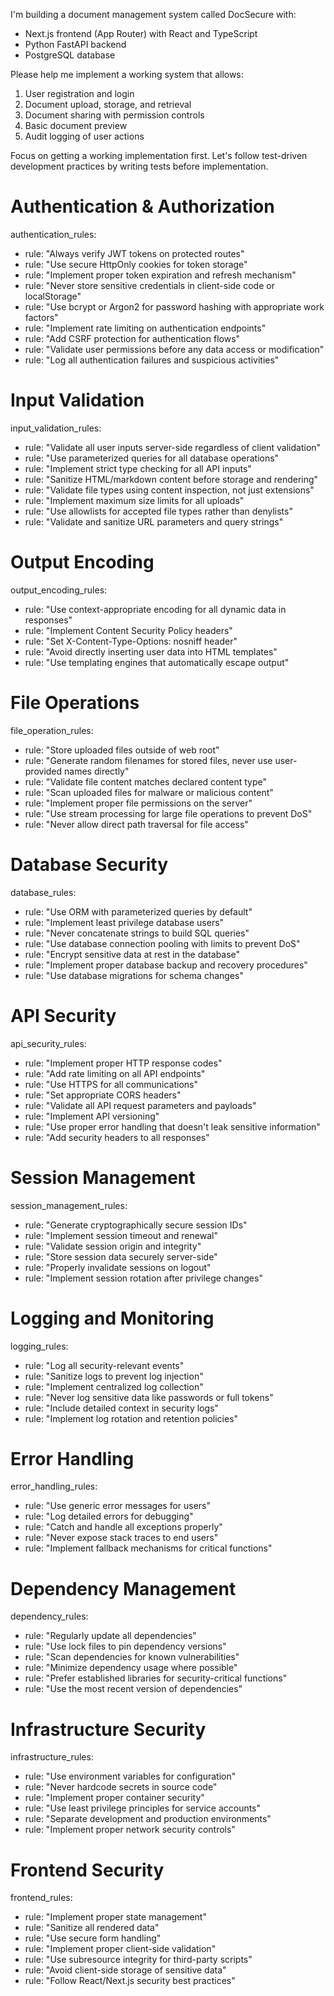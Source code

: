 I'm building a document management system called DocSecure with:
- Next.js frontend (App Router) with React and TypeScript 
- Python FastAPI backend
- PostgreSQL database

Please help me implement a working system that allows:
1. User registration and login
2. Document upload, storage, and retrieval
3. Document sharing with permission controls
4. Basic document preview
5. Audit logging of user actions

Focus on getting a working implementation first. Let's follow test-driven development practices by writing tests before implementation.

# Authentication & Authorization
authentication_rules:
  - rule: "Always verify JWT tokens on protected routes"
  - rule: "Use secure HttpOnly cookies for token storage"
  - rule: "Implement proper token expiration and refresh mechanism"
  - rule: "Never store sensitive credentials in client-side code or localStorage"
  - rule: "Use bcrypt or Argon2 for password hashing with appropriate work factors"
  - rule: "Implement rate limiting on authentication endpoints"
  - rule: "Add CSRF protection for authentication flows"
  - rule: "Validate user permissions before any data access or modification"
  - rule: "Log all authentication failures and suspicious activities"

# Input Validation
input_validation_rules:
  - rule: "Validate all user inputs server-side regardless of client validation"
  - rule: "Use parameterized queries for all database operations"
  - rule: "Implement strict type checking for all API inputs"
  - rule: "Sanitize HTML/markdown content before storage and rendering"
  - rule: "Validate file types using content inspection, not just extensions"
  - rule: "Implement maximum size limits for all uploads"
  - rule: "Use allowlists for accepted file types rather than denylists"
  - rule: "Validate and sanitize URL parameters and query strings"

# Output Encoding
output_encoding_rules:
  - rule: "Use context-appropriate encoding for all dynamic data in responses"
  - rule: "Implement Content Security Policy headers"
  - rule: "Set X-Content-Type-Options: nosniff header"
  - rule: "Avoid directly inserting user data into HTML templates"
  - rule: "Use templating engines that automatically escape output"

# File Operations
file_operation_rules:
  - rule: "Store uploaded files outside of web root"
  - rule: "Generate random filenames for stored files, never use user-provided names directly"
  - rule: "Validate file content matches declared content type"
  - rule: "Scan uploaded files for malware or malicious content"
  - rule: "Implement proper file permissions on the server"
  - rule: "Use stream processing for large file operations to prevent DoS"
  - rule: "Never allow direct path traversal for file access"

# Database Security
database_rules:
  - rule: "Use ORM with parameterized queries by default"
  - rule: "Implement least privilege database users"
  - rule: "Never concatenate strings to build SQL queries"
  - rule: "Use database connection pooling with limits to prevent DoS"
  - rule: "Encrypt sensitive data at rest in the database"
  - rule: "Implement proper database backup and recovery procedures"
  - rule: "Use database migrations for schema changes"

# API Security
api_security_rules:
  - rule: "Implement proper HTTP response codes"
  - rule: "Add rate limiting on all API endpoints"
  - rule: "Use HTTPS for all communications"
  - rule: "Set appropriate CORS headers"
  - rule: "Validate all API request parameters and payloads"
  - rule: "Implement API versioning"
  - rule: "Use proper error handling that doesn't leak sensitive information"
  - rule: "Add security headers to all responses"

# Session Management
session_management_rules:
  - rule: "Generate cryptographically secure session IDs"
  - rule: "Implement session timeout and renewal"
  - rule: "Validate session origin and integrity"
  - rule: "Store session data securely server-side"
  - rule: "Properly invalidate sessions on logout"
  - rule: "Implement session rotation after privilege changes"

# Logging and Monitoring
logging_rules:
  - rule: "Log all security-relevant events"
  - rule: "Sanitize logs to prevent log injection"
  - rule: "Implement centralized log collection"
  - rule: "Never log sensitive data like passwords or full tokens"
  - rule: "Include detailed context in security logs"
  - rule: "Implement log rotation and retention policies"

# Error Handling
error_handling_rules:
  - rule: "Use generic error messages for users"
  - rule: "Log detailed errors for debugging"
  - rule: "Catch and handle all exceptions properly"
  - rule: "Never expose stack traces to end users"
  - rule: "Implement fallback mechanisms for critical functions"

# Dependency Management
dependency_rules:
  - rule: "Regularly update all dependencies"
  - rule: "Use lock files to pin dependency versions"
  - rule: "Scan dependencies for known vulnerabilities"
  - rule: "Minimize dependency usage where possible"
  - rule: "Prefer established libraries for security-critical functions"
  - rule: "Use the most recent version of dependencies"

# Infrastructure Security
infrastructure_rules:
  - rule: "Use environment variables for configuration"
  - rule: "Never hardcode secrets in source code"
  - rule: "Implement proper container security"
  - rule: "Use least privilege principles for service accounts"
  - rule: "Separate development and production environments"
  - rule: "Implement proper network security controls"

# Frontend Security
frontend_rules:
  - rule: "Implement proper state management"
  - rule: "Sanitize all rendered data"
  - rule: "Use secure form handling"
  - rule: "Implement proper client-side validation"
  - rule: "Use subresource integrity for third-party scripts"
  - rule: "Avoid client-side storage of sensitive data"
  - rule: "Follow React/Next.js security best practices"